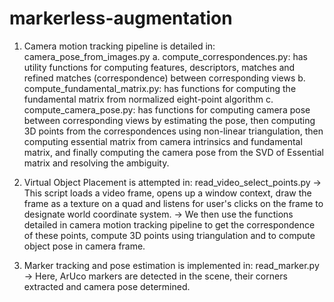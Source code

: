 # markerless-augmentation

1. Camera motion tracking pipeline is detailed in: camera_pose_from_images.py
    a. compute_correspondences.py: has utility functions for computing features, descriptors, matches and refined matches (correspondence) between corresponding views
    b. compute_fundamental_matrix.py: has functions for computing the fundamental matrix from normalized eight-point algorithm
    c. compute_camera_pose.py: has functions for computing camera pose between corresponding views by estimating the pose, then computing 3D points from the correspondences using non-linear triangulation, then computing essential matrix from camera intrinsics and fundamental matrix, and finally computing the camera pose from the SVD of Essential matrix and resolving the ambiguity.

2. Virtual Object Placement is attempted in: read_video_select_points.py
    -> This script loads a video frame, opens up a window context, draw the frame as a texture on a quad and listens for user's clicks on the frame to designate world coordinate system.
    -> We then use the functions detailed in camera motion tracking pipeline to get the correspondence of these points, compute 3D points using triangulation and to compute object pose in camera frame.

3. Marker tracking and pose estimation is implemented in: read_marker.py
    -> Here, ArUco markers are detected in the scene, their corners extracted and camera pose determined.
